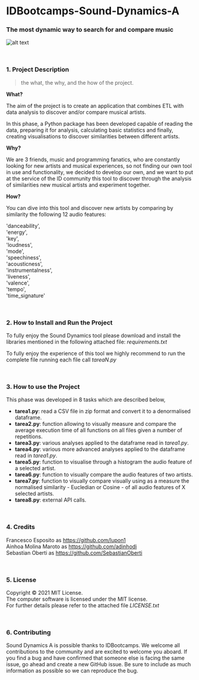 # IDBootcamps-Sound-Dynamics-A
### The most dynamic way to search for and compare music

![alt text](https://www.solofondos.com/wp-content/uploads/2016/04/Music-HD-Wallpapers-10.jpg)

<p>&nbsp;</p>

### 1. Project Description

> the what, the why, and the how of the project. 


**What?**

The aim of the project is to create an application that combines ETL with data analysis to discover and/or compare musical artists.

In this phase, a Python package has been developed capable of reading the data, preparing it for analysis, calculating basic statistics and finally, creating visualisations to discover similarities between different artists.


**Why?**

We are 3 friends, music and programming fanatics, who are constantly looking for new artists and musical experiences, so not finding our own tool in use and functionality, we decided to develop our own, and we want to put at the service of the ID community this tool to discover through the analysis of similarities new musical artists and experiment together.


**How?**

You can dive into this tool and discover new artists by comparing by similarity the following 12 audio features: 

'danceability',  
'energy',  
'key',  
'loudness',  
'mode',  
'speechiness',  
'acousticness',  
'instrumentalness',  
'liveness',  
'valence',  
'tempo',  
'time_signature'  


<p>&nbsp;</p>

### 2. How to Install and Run the Project

To fully enjoy the Sound Dynamics tool please download and install the libraries mentioned in the following attached file: _requirements.txt_ 

To fully enjoy the experience of this tool we highly recommend to run the complete file running  each file call _tareaN.py_ 


<p>&nbsp;</p>

### 3. How to use the Project

This phase was developed in 8 tasks which are described below,

- **tarea1.py**: read a CSV file in zip format and convert it to a denormalised dataframe.
- **tarea2.py**: function allowing to visually measure and compare the average execution time of all functions on all files given a number of repetitions.
- **tarea3.py**: various analyses applied to the dataframe read in *tarea1.py*.
- **tarea4.py**: various more advanced analyses applied to the dataframe read in *tarea1.py*.
- **tarea5.py**: function to visualise through a histogram the audio feature of a selected artist.
- **tarea6.py**: function to visually compare the audio features of two artists.
- **tarea7.py**: function to visually compare visually using as a measure the normalised similarity - Eucledian or Cosine - of all audio features of X selected artists.
- **tarea8.py**: external API calls.


<p>&nbsp;</p>

### 4. Credits

Francesco Esposito as https://github.com/lupon1  
Ainhoa Molina Maroto as https://github.com/adinhodi  
Sebastian Oberti as https://github.com/SebastianOberti  


<p>&nbsp;</p>

### 5. License

Copyright © 2021 MIT License.  
The computer software is licensed under the MIT license.  
For further details please refer to the attached file _LICENSE.txt_  


<p>&nbsp;</p>

### 6. Contributing

Sound Dynamics A is possible thanks to IDBootcamps. We welcome all contributions to the community and are excited to welcome you aboard.
If you find a bug and have confirmed that someone else is facing the same issue, go ahead and create a new GitHub issue. Be sure to include as much information as possible so we can reproduce the bug.